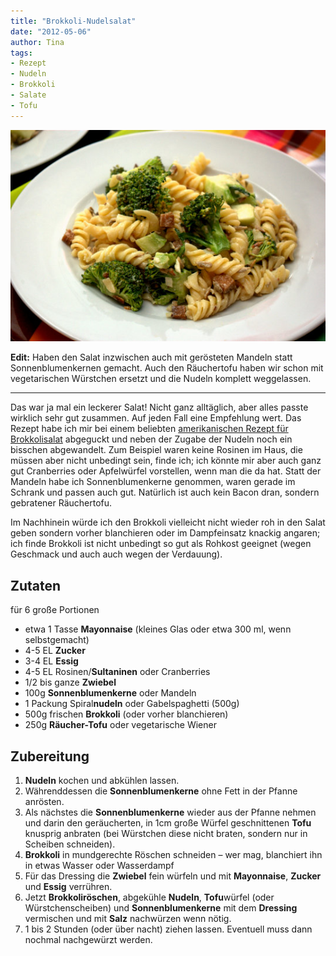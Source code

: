 ```yaml
---
title: "Brokkoli-Nudelsalat"
date: "2012-05-06" 
author: Tina
tags:
- Rezept
- Nudeln
- Brokkoli
- Salate
- Tofu
---
```


![Brokkoli-Nudelsalat](images/imgp8911.jpg)

**Edit:** Haben den Salat inzwischen auch mit gerösteten Mandeln statt Sonnenblumenkernen gemacht. Auch den Räuchertofu haben wir schon mit vegetarischen Würstchen ersetzt und die Nudeln komplett weggelassen.

---

Das war ja mal ein leckerer Salat! Nicht ganz alltäglich, aber alles passte wirklich sehr gut zusammen. Auf jeden Fall eine Empfehlung wert. Das Rezept habe ich mir bei einem beliebten [amerikanischen Rezept für Brokkolisalat](http://allrecipes.com/recipe/fresh-broccoli-salad/) abgeguckt und neben der Zugabe der Nudeln noch ein bisschen abgewandelt. Zum Beispiel waren keine Rosinen im Haus, die müssen aber nicht unbedingt sein, finde ich; ich könnte mir aber auch ganz gut Cranberries oder Apfelwürfel vorstellen, wenn man die da hat. Statt der Mandeln habe ich Sonnenblumenkerne genommen, waren gerade im Schrank und passen auch gut. Natürlich ist auch kein Bacon dran, sondern gebratener Räuchertofu.

Im Nachhinein würde ich den Brokkoli vielleicht nicht wieder roh in den Salat geben sondern vorher blanchieren oder im Dampfeinsatz knackig angaren; ich finde Brokkoli ist nicht unbedingt so gut als Rohkost geeignet (wegen Geschmack und auch auch wegen der Verdauung).

## Zutaten

für 6 große Portionen

- etwa 1 Tasse **Mayonnaise** (kleines Glas oder etwa 300 ml, wenn selbstgemacht)
- 4-5 EL **Zucker**
- 3-4 EL **Essig**
- 4-5 EL Rosinen/**Sultaninen** oder Cranberries
- 1/2 bis ganze **Zwiebel**
- 100g **Sonnenblumenkerne** oder Mandeln
- 1 Packung Spiral**nudeln** oder Gabelspaghetti (500g)
- 500g frischen **Brokkoli** (oder vorher blanchieren)
- 250g **Räucher-Tofu** oder vegetarische Wiener

## Zubereitung

1. **Nudeln** kochen und abkühlen lassen.
2. Währenddessen die **Sonnenblumenkerne** ohne Fett in der Pfanne anrösten.
3. Als nächstes die **Sonnenblumenkerne** wieder aus der Pfanne nehmen und darin den geräucherten, in 1cm große Würfel geschnittenen **Tofu** knusprig anbraten (bei Würstchen diese nicht braten, sondern nur in Scheiben schneiden).
4. **Brokkoli** in mundgerechte Röschen schneiden – wer mag, blanchiert ihn in etwas Wasser oder Wasserdampf
5. Für das Dressing die **Zwiebel** fein würfeln und mit **Mayonnaise**, **Zucker** und **Essig** verrühren.
6. Jetzt **Brokkoliröschen**, abgekühle **Nudeln**, **Tofu**würfel (oder Würstchenscheiben) und **Sonnenblumenkerne** mit dem **Dressing** vermischen und mit **Salz** nachwürzen wenn nötig.
7. 1 bis 2 Stunden (oder über nacht) ziehen lassen. Eventuell muss dann nochmal nachgewürzt werden.
